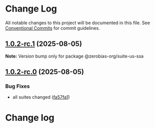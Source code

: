 # Change Log

All notable changes to this project will be documented in this file.
See [Conventional Commits](https://conventionalcommits.org) for commit guidelines.

## [1.0.2-rc.1](https://github.com/zerobias-org/suite/compare/@zerobias-org/suite-us-ssa@1.0.2-rc.0...@zerobias-org/suite-us-ssa@1.0.2-rc.1) (2025-08-05)

**Note:** Version bump only for package @zerobias-org/suite-us-ssa





## [1.0.2-rc.0](https://github.com/zerobias-org/suite/compare/@zerobias-org/suite-us-ssa@1.0.1...@zerobias-org/suite-us-ssa@1.0.2-rc.0) (2025-08-05)


### Bug Fixes

* all suites changed ([fa57fa1](https://github.com/zerobias-org/suite/commit/fa57fa1af7628003297df46b2d7740fe95bd2666))





# Change log
